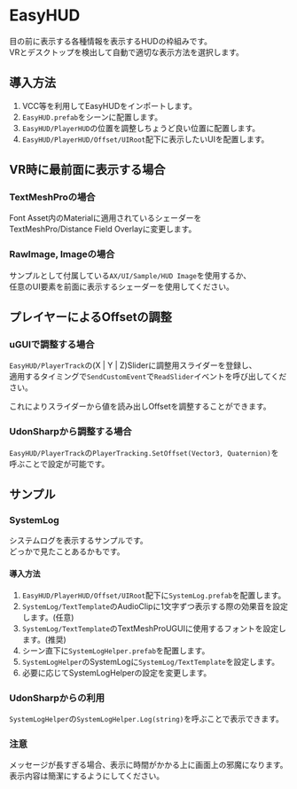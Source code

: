 # EasyHUD

目の前に表示する各種情報を表示するHUDの枠組みです。  
VRとデスクトップを検出して自動で適切な表示方法を選択します。

## 導入方法

1. VCC等を利用してEasyHUDをインポートします。
2. `EasyHUD.prefab`をシーンに配置します。
3. `EasyHUD/PlayerHUD`の位置を調整しちょうど良い位置に配置します。
4. `EasyHUD/PlayerHUD/Offset/UIRoot`配下に表示したいUIを配置します。

## VR時に最前面に表示する場合

### TextMeshProの場合

Font Asset内のMaterialに適用されているシェーダーを  
TextMeshPro/Distance Field Overlayに変更します。

### RawImage, Imageの場合

サンプルとして付属している`AX/UI/Sample/HUD Image`を使用するか、  
任意のUI要素を前面に表示するシェーダーを使用してください。

## プレイヤーによるOffsetの調整

### uGUIで調整する場合

`EasyHUD/PlayerTrack`の(X | Y | Z)Sliderに調整用スライダーを登録し、  
適用するタイミングで`SendCustomEvent`で`ReadSlider`イベントを呼び出してください。

これによりスライダーから値を読み出しOffsetを調整することができます。

### UdonSharpから調整する場合

`EasyHUD/PlayerTrack`の`PlayerTracking.SetOffset(Vector3, Quaternion)`を  
呼ぶことで設定が可能です。

## サンプル

### SystemLog

システムログを表示するサンプルです。  
どっかで見たことあるかもです。

#### 導入方法

1. `EasyHUD/PlayerHUD/Offset/UIRoot`配下に`SystemLog.prefab`を配置します。
2. `SystemLog/TextTemplate`のAudioClipに1文字ずつ表示する際の効果音を設定します。(任意)
3. `SystemLog/TextTemplate`のTextMeshProUGUIに使用するフォントを設定します。(推奨)
4. シーン直下に`SystemLogHelper.prefab`を配置します。
5. `SystemLogHelper`のSystemLogに`SystemLog/TextTemplate`を設定します。
6. 必要に応じてSystemLogHelperの設定を変更します。

### UdonSharpからの利用

`SystemLogHelper`の`SystemLogHelper.Log(string)`を呼ぶことで表示できます。

### 注意

メッセージが長すぎる場合、表示に時間がかかる上に画面上の邪魔になります。  
表示内容は簡潔にするようにしてください。
